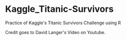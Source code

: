 # Kaggle_Titanic-Survivors
Practice of Kaggle's Titanic Survivors Challenge using R

Credit goes to David Langer's Video on Youtube.
